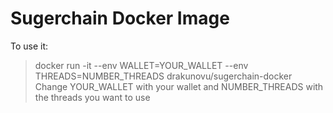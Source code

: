 # Sugerchain Docker Image
To use it:
> docker run -it --env WALLET=YOUR_WALLET --env THREADS=NUMBER_THREADS drakunovu/sugerchain-docker
Change YOUR_WALLET with your wallet and NUMBER_THREADS with the threads you want to use